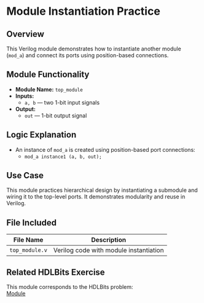 # Module Instantiation Practice

## Overview
This Verilog module demonstrates how to instantiate another module (`mod_a`) and connect its ports using position-based connections.

## Module Functionality
- **Module Name:** `top_module`
- **Inputs:**  
  - `a, b` — two 1-bit input signals
- **Output:**  
  - `out` — 1-bit output signal

## Logic Explanation
- An instance of `mod_a` is created using position-based port connections:
  - `mod_a instance1 (a, b, out);`

## Use Case
This module practices hierarchical design by instantiating a submodule and wiring it to the top-level ports. It demonstrates modularity and reuse in Verilog.

## File Included

| File Name       | Description                          |
|------------------|--------------------------------------|
| `top_module.v`   | Verilog code with module instantiation |

## Related HDLBits Exercise
This module corresponds to the HDLBits problem:  
[Module](https://hdlbits.01xz.net/wiki/Module)
